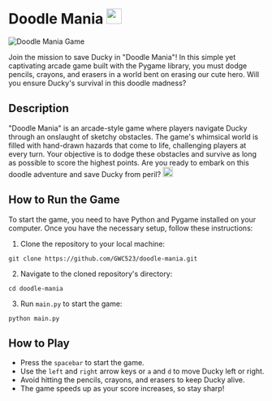 # Doodle Mania <img src="https://github.com/GWC523/doodle-mania/assets/56357171/1aa10988-60a8-4b13-82aa-c1ade6cbc6f9" width="30" height="30">


![Doodle Mania Game](https://github.com/GWC523/doodle-mania/assets/56357171/8c043713-bc4e-4ec9-96b1-ca39000d4574)

Join the mission to save Ducky in "Doodle Mania"! In this simple yet captivating arcade game built with the Pygame library, you must dodge pencils, crayons, and erasers in a world bent on erasing our cute hero. Will you ensure Ducky's survival in this doodle madness?

## Description

"Doodle Mania" is an arcade-style game where players navigate Ducky through an onslaught of sketchy obstacles. The game's whimsical world is filled with hand-drawn hazards that come to life, challenging players at every turn. Your objective is to dodge these obstacles and survive as long as possible to score the highest points. Are you ready to embark on this doodle adventure and save Ducky from peril? <img src="https://github.com/GWC523/doodle-mania/assets/56357171/300a6f9b-67ef-4f78-8518-cd5766baf03d" width="20" height="20">


## How to Run the Game

To start the game, you need to have Python and Pygame installed on your computer. Once you have the necessary setup, follow these instructions:

1. Clone the repository to your local machine:
```
git clone https://github.com/GWC523/doodle-mania.git
```
2. Navigate to the cloned repository's directory:
```
cd doodle-mania
```
3. Run `main.py` to start the game:
```
python main.py
```

## How to Play

- Press the `spacebar` to start the game.
- Use the `left` and `right` arrow keys or `a` and `d` to move Ducky left or right.
- Avoid hitting the pencils, crayons, and erasers to keep Ducky alive.
- The game speeds up as your score increases, so stay sharp!

